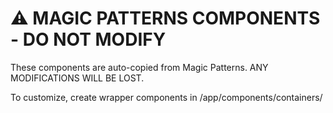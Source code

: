 # ⚠️ MAGIC PATTERNS COMPONENTS - DO NOT MODIFY

These components are auto-copied from Magic Patterns.
ANY MODIFICATIONS WILL BE LOST.

To customize, create wrapper components in /app/components/containers/